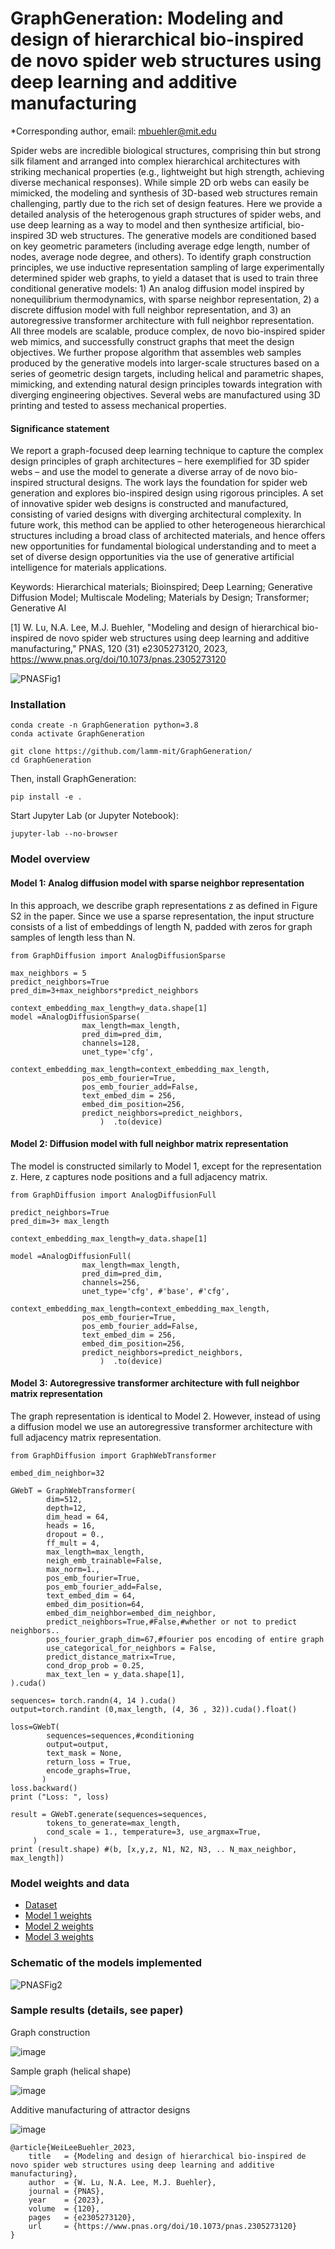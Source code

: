 # GraphGeneration: Modeling and design of hierarchical bio-inspired de novo spider web structures using deep learning and additive manufacturing 

*Corresponding author, email: mbuehler@mit.edu  

Spider webs are incredible biological structures, comprising thin but strong silk filament and arranged into complex hierarchical architectures with striking mechanical properties (e.g., lightweight but high strength, achieving diverse mechanical responses).  While simple 2D orb webs can easily be mimicked, the modeling and synthesis of 3D-based web structures remain challenging, partly due to the rich set of design features. Here we provide a detailed analysis of the heterogenous graph structures of spider webs, and use deep learning as a way to model and then synthesize artificial, bio-inspired 3D web structures. The generative models are conditioned based on key geometric parameters (including average edge length, number of nodes, average node degree, and others). To identify graph construction principles, we use inductive representation sampling of large experimentally determined spider web graphs, to yield a dataset that is used to train three conditional generative models: 1) An analog diffusion model inspired by nonequilibrium thermodynamics, with sparse neighbor representation, 2) a discrete diffusion model with full neighbor representation, and 3) an autoregressive transformer architecture with full neighbor representation. All three models are scalable, produce complex, de novo bio-inspired spider web mimics, and successfully construct graphs that meet the design objectives. We further propose algorithm that assembles web samples produced by the generative models into larger-scale structures based on a series of geometric design targets, including helical and parametric shapes, mimicking, and extending natural design principles towards integration with diverging engineering objectives. Several webs are manufactured using 3D printing and tested to assess mechanical properties.  

#### Significance statement

We report a graph-focused deep learning technique to capture the complex design principles of graph architectures – here exemplified for 3D spider webs – and use the model to generate a diverse array of de novo bio-inspired structural designs. The work lays the foundation for spider web generation and explores bio-inspired design using rigorous principles. A set of innovative spider web designs is constructed and manufactured, consisting of varied designs with diverging architectural complexity. In future work, this method can be applied to other heterogeneous hierarchical structures including a broad class of architected materials, and hence offers new opportunities for fundamental biological understanding and to meet a set of diverse design opportunities via the use of generative artificial intelligence for materials applications.

Keywords: Hierarchical materials; Bioinspired; Deep Learning; Generative Diffusion Model; Multiscale Modeling; Materials by Design; Transformer; Generative AI

[1] W. Lu, N.A. Lee, M.J. Buehler, "Modeling and design of hierarchical bio-inspired de novo spider web structures using deep learning and additive manufacturing," PNAS, 120 (31) e2305273120, 2023, 
https://www.pnas.org/doi/10.1073/pnas.2305273120 

![PNASFig1](https://user-images.githubusercontent.com/101393859/229208797-3b47c9e2-a1ae-454c-842e-cff57584eaaf.png)

### Installation 

```
conda create -n GraphGeneration python=3.8
conda activate GraphGeneration
```
```
git clone https://github.com/lamm-mit/GraphGeneration/
cd GraphGeneration
```

Then, install GraphGeneration:

```
pip install -e .
```

Start Jupyter Lab (or Jupyter Notebook):
```
jupyter-lab --no-browser
```

### Model overview

#### Model 1: Analog diffusion model with sparse neighbor representation

In this approach, we describe graph representations z as defined in Figure S2 in the paper. Since we use a sparse representation, the input structure consists of a list of embeddings of length N, padded with zeros for graph samples of length less than N. 

```
from GraphDiffusion import AnalogDiffusionSparse

max_neighbors = 5
predict_neighbors=True
pred_dim=3+max_neighbors*predict_neighbors
 
context_embedding_max_length=y_data.shape[1]
model =AnalogDiffusionSparse( 
                max_length=max_length,
                pred_dim=pred_dim,
                channels=128,
                unet_type='cfg',  
                context_embedding_max_length=context_embedding_max_length,
                pos_emb_fourier=True,
                pos_emb_fourier_add=False,
                text_embed_dim = 256,
                embed_dim_position=256,
                predict_neighbors=predict_neighbors,
                    )  .to(device)  
```

#### Model 2: Diffusion model with full neighbor matrix representation

The model is constructed similarly to Model 1, except for the representation z. Here, z captures node positions and a full adjacency matrix.

```
from GraphDiffusion import AnalogDiffusionFull 

predict_neighbors=True
pred_dim=3+ max_length

context_embedding_max_length=y_data.shape[1]

model =AnalogDiffusionFull( 
                max_length=max_length,
                pred_dim=pred_dim,
                channels=256,
                unet_type='cfg', #'base', #'cfg',
                context_embedding_max_length=context_embedding_max_length,
                pos_emb_fourier=True,
                pos_emb_fourier_add=False,
                text_embed_dim = 256,
                embed_dim_position=256,
                predict_neighbors=predict_neighbors,
                    )  .to(device)  
```
                    
#### Model 3: Autoregressive transformer architecture with full neighbor matrix representation

The graph representation is identical to Model 2. However, instead of using a diffusion model we use an autoregressive transformer architecture with full adjacency matrix representation. 

```
from GraphDiffusion import GraphWebTransformer

embed_dim_neighbor=32

GWebT = GraphWebTransformer(
        dim=512,
        depth=12,
        dim_head = 64,
        heads = 16,
        dropout = 0.,
        ff_mult = 4,
        max_length=max_length,
        neigh_emb_trainable=False,
        max_norm=1.,
        pos_emb_fourier=True,
        pos_emb_fourier_add=False,
        text_embed_dim = 64,
        embed_dim_position=64,
        embed_dim_neighbor=embed_dim_neighbor,
        predict_neighbors=True,#False,#whether or not to predict neighbors..
        pos_fourier_graph_dim=67,#fourier pos encoding of entire graph
        use_categorical_for_neighbors = False,
        predict_distance_matrix=True,
        cond_drop_prob = 0.25,
        max_text_len = y_data.shape[1],     
).cuda()

sequences= torch.randn(4, 14 ).cuda()
output=torch.randint (0,max_length, (4, 36 , 32)).cuda().float()

loss=GWebT(
        sequences=sequences,#conditioning
        output=output,
        text_mask = None,
        return_loss = True,
        encode_graphs=True,
       )
loss.backward()
print ("Loss: ", loss)

result = GWebT.generate(sequences=sequences,
        tokens_to_generate=max_length, 
        cond_scale = 1., temperature=3, use_argmax=True,
     ) 
print (result.shape) #(b, [x,y,z, N1, N2, N3, .. N_max_neighbor, max_length])
```

### Model weights and data

- [Dataset](https://www.dropbox.com/s/38jwpqtz6c8rcey/dataset_webs_medium.pt?dl=0) 
- [Model 1 weights](https://www.dropbox.com/s/a0i1h32jf4nmnaf/statedict_save-model-epoch_4327.pt?dl=0)
- [Model 2 weights](https://www.dropbox.com/s/og7wzqysxhkff5o/statedict_save-model-epoch_2001.pt?dl=0)
- [Model 3 weights](https://www.dropbox.com/s/ul85wjtqul6wid0/statedict_save-model-epoch_772.pt?dl=0)


### Schematic of the models implemented

![PNASFig2](https://user-images.githubusercontent.com/101393859/229208831-88c2df9f-e0b8-49cf-b900-0d152ff37759.png)

### Sample results (details, see paper)

Graph construction 

![image](https://github.com/lamm-mit/GraphGeneration/assets/101393859/f2cd9d43-e4e3-42ab-a27a-8b7de6c3f13e)

Sample graph (helical shape)

![image](https://github.com/lamm-mit/GraphGeneration/assets/101393859/81c230c2-a38d-421e-b814-a833a27749c4)

Additive manufacturing of attractor designs

![image](https://github.com/lamm-mit/GraphGeneration/assets/101393859/57cab90f-7368-4b64-8d59-7b88b370e267)

```
@article{WeiLeeBuehler_2023,
    title   = {Modeling and design of hierarchical bio-inspired de novo spider web structures using deep learning and additive manufacturing},
    author  = {W. Lu, N.A. Lee, M.J. Buehler},
    journal = {PNAS},
    year    = {2023},
    volume  = {120},
    pages   = {e2305273120},
    url     = {https://www.pnas.org/doi/10.1073/pnas.2305273120}
}
```

